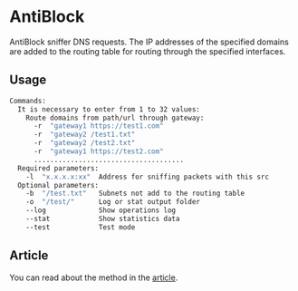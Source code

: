 # AntiBlock
AntiBlock sniffer DNS requests. The IP addresses of the specified domains are added to the routing table for routing through the specified interfaces.
## Usage
```sh
Commands:
  It is necessary to enter from 1 to 32 values:
    Route domains from path/url through gateway:
      -r  "gateway1 https://test1.com"
      -r  "gateway2 /test1.txt"
      -r  "gateway2 /test2.txt"
      -r  "gateway1 https://test2.com"
      .....................................
  Required parameters:
    -l  "x.x.x.x:xx"  Address for sniffing packets with this src
  Optional parameters:
    -b  "/test.txt"   Subnets not add to the routing table
    -o  "/test/"      Log or stat output folder
    --log             Show operations log
    --stat            Show statistics data
    --test            Test mode
```
## Article
You can read about the method in the [article](https://habr.com/ru/articles/847412/).
